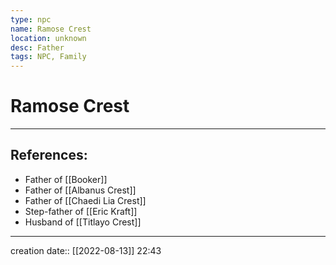 ```yaml
---
type: npc
name: Ramose Crest
location: unknown
desc: Father
tags: NPC, Family
---
```


# Ramose Crest
___ 
## References: 
- Father of [[Booker]]
- Father of [[Albanus Crest]]
- Father of [[Chaedi Lia Crest]]
- Step-father of [[Eric Kraft]]
- Husband of [[Titlayo Crest]]
--- 
creation date:: [[2022-08-13]] 22:43